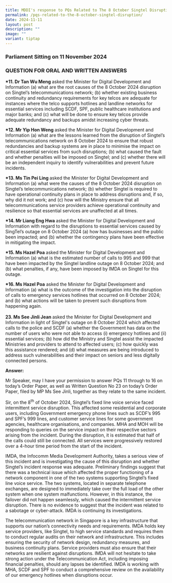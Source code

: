 ```yaml
---
title: MDDI's response to PQs Related to The 8 October Singtel Disruption
permalink: /pqs-related-to-the-8-october-singtel-disruption/
date: 2024-11-11
layout: post
description: ""
image: ""
variant: tiptap
---
```

<h3>Parliament Sitting on 11 November 2024</h3>
<h3>QUESTION FOR ORAL AND WRITTEN ANSWERS</h3>
<p><strong>*11. Dr Tan Wu Meng </strong>asked the Minister for Digital Development
and Information (a) what are the root causes of the 8 October 2024 disruption
on Singtel’s telecommunications network; (b) whether existing business
continuity and redundancy requirements for key telcos are adequate for
instances where the telco supports hotlines and landline networks for essential
services including SCDF, SPF, public healthcare institutions and major
banks; and (c) what will be done to ensure key telcos provide adequate
redundancy and backups amidst increasing cyber threats.</p>
<p><strong>*12. Mr Yip Hon Weng </strong>asked the Minister for Digital Development
and Information (a) what are the lessons learned from the disruption of
Singtel’s telecommunications network on 8 October 2024 to ensure that robust
redundancies and backup systems are in place to minimise the impact on
critical essential services from such disruptions; (b) what caused the
fault and whether penalties will be imposed on Singtel; and (c) whether
there will be an independent inquiry to identify vulnerabilities and prevent
future incidents.&nbsp;</p>
<p><strong>*13. Ms Tin Pei Ling </strong>asked the Minister for Digital Development
and Information (a) what were the causes of the 8 October 2024 disruption
on Singtel’s telecommunications network; (b) whether Singtel is required
to have operational continuity plans in place to address disruptions and,
if so, why did it not work; and (c) how will the Ministry ensure that all
telecommunications service providers achieve operational continuity and
resilience so that essential services are unaffected at all times.</p>
<p><strong>*14. Mr Liang Eng Hwa </strong>asked the Minister for Digital
Development and Information with regard to the disruptions to essential
services caused by SingTel’s outage on 8 October 2024 (a) how has businesses
and the public been impacted; and (b) whether the contingency plans have
been effective in mitigating the impact.</p>
<p><strong>*15. Ms Hazel Poa </strong>asked the Minister for Digital Development
and Information (a) what is the estimated number of calls to 995 and 999
that have been impacted by the Singtel landline outage on 8 October 2024;
and (b) what penalties, if any, have been imposed by IMDA on Singtel for
this outage.</p>
<p><strong>*16. Ms Hazel Poa</strong> asked the Minister for Digital Development
and Information (a) what is the outcome of the investigation into the disruption
of calls to emergency services hotlines that occurred on 8 October 2024;
and (b) what actions will be taken to prevent such disruptions from happening
again.
<br>
<br><strong>23. Ms See Jinli Jean </strong>asked the Minister for Digital
Development and Information in light of Singtel's outage on 8 October 2024
which affected calls to the police and SCDF (a) whether the Government
has data on the number of users who were not able to access (i) emergency
hotlines and (ii) essential services; (b) how did the Ministry and Singtel
assist the impacted Ministries and providers to attend to affected users;
(c) how quickly was this assistance rendered; and (d) what measures are
being introduced to address such vulnerabilities and their impact on seniors
and less digitally connected persons.</p>
<p><strong>Answer:</strong>
</p>
<p>Mr Speaker, may I have your permission to answer PQs 11 through to 16
on today’s Order Paper, as well as Written Question No 23 on today’s Order
Paper, filed by MP Ms See Jinli, together as they relate to the same incident.</p>
<p>Sir, on the 8<sup>th</sup> of October 2024, Singtel’s fixed line voice
service faced intermittent service disruption. This affected some residential
and corporate users, including Government emergency phone lines such as
SCDF’s 995 and SPF’s 999 lines, and customer service lines for some government
agencies, healthcare organisations, and companies. MHA and MOH will be
responding to queries on the service impact on their respective sectors
arising from the incident. During the disruption, it is estimated that
half of the calls could still be connected. All services were progressively
restored over a 4-hour time period from the start of the incident.</p>
<p>IMDA, the Infocomm Media Development Authority, takes a serious view of
this incident and is investigating the cause of this disruption and whether
Singtel’s incident response was adequate. Preliminary findings suggest
that there was a technical issue which affected the proper functioning
of a network component in one of the two systems supporting Singtel’s fixed
line voice service. The two systems, located in separate telephone exchanges,
are designed to immediately take over the full load of the other system
when one system malfunctions. However, in this instance, the failover did
not happen seamlessly, which caused the intermittent service disruption.
There is no evidence to suggest that the incident was related to a sabotage
or cyber-attack. IMDA is continuing its investigations.</p>
<p>The telecommunication network in Singapore is a key infrastructure that
supports our nation’s connectivity needs and requirements. IMDA holds key
service providers, like Singtel, to high service standards and requires
them to conduct regular audits on their network and infrastructure. This
includes ensuring the security of network design, redundancy measures,
and business continuity plans. Service providers must also ensure that
their networks are resilient against disruptions. IMDA will not hesitate
to take strong action under the Telecommunication Act, including imposing
financial penalties, should any lapses be identified. IMDA is working with
MHA, SCDF and SPF to conduct a comprehensive review on the availability
of our emergency hotlines when disruptions occur.</p>